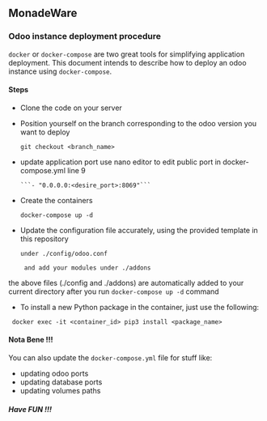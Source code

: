 ## MonadeWare
### Odoo instance deployment procedure

`docker` or `docker-compose`  are two great tools for simplifying application deployment. This document intends to describe
how to deploy an odoo instance using `docker-compose`.

#### Steps

* Clone the code on your server
* Position yourself on the branch corresponding to the odoo version you want to deploy

    ```git checkout <branch_name>```
    
* update application port
      use nano editor to edit public port in docker-compose.yml line 9
      
      ```- "0.0.0.0:<desire_port>:8069"```
      
* Create the containers

    ```docker-compose up -d```
    
* Update the configuration file accurately, using the provided template in this repository
    
    ```under ./config/odoo.conf ```

    ``` and add your modules under ./addons```

the above files (./config and ./addons) are automatically added to your current directory after you run ```docker-compose up -d``` command


* To install a new Python package in the container, just use the following:

``` docker exec -it <container_id> pip3 install <package_name>```

#### Nota Bene !!!

You can also update the `docker-compose.yml` file for stuff like:
* updating odoo ports
* updating database ports
* updating volumes paths

##### Have FUN !!!
